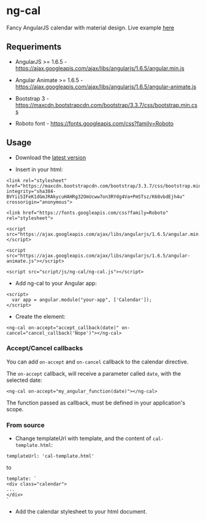 # ng-cal

Fancy AngularJS calendar with material design. Live example [here](https://junquera.github.io/ngCalendar)

## Requeriments

- AngularJS >= 1.6.5 - https://ajax.googleapis.com/ajax/libs/angularjs/1.6.5/angular.min.js

- Angular Animate >= 1.6.5 - https://ajax.googleapis.com/ajax/libs/angularjs/1.6.5/angular-animate.js

- Bootstrap 3 - https://maxcdn.bootstrapcdn.com/bootstrap/3.3.7/css/bootstrap.min.css

- Roboto font - https://fonts.googleapis.com/css?family=Roboto

## Usage

- Download the [latest version](https://github.com/junquera/ngCalendar/releases/download/v1.0/ng-calendar-1.0.tar.gz)

- Insert in your html:

```
<link rel="stylesheet" href="https://maxcdn.bootstrapcdn.com/bootstrap/3.3.7/css/bootstrap.min.css" integrity="sha384-BVYiiSIFeK1dGmJRAkycuHAHRg32OmUcww7on3RYdg4Va+PmSTsz/K68vbdEjh4u" crossorigin="anonymous">

<link href="https://fonts.googleapis.com/css?family=Roboto" rel="stylesheet">

<script src="https://ajax.googleapis.com/ajax/libs/angularjs/1.6.5/angular.min.js"></script>

<script src="https://ajax.googleapis.com/ajax/libs/angularjs/1.6.5/angular-animate.js"></script>

<script src="script/js/ng-cal/ng-cal.js"></script>
```

- Add ng-cal to your Angular app:

```
<script>
  var app = angular.module("your-app", ['Calendar']);
</script>
```

- Create the element:

```      
<ng-cal on-accept="accept_callback(date)" on-cancel="cancel_callback('Nope')"></ng-cal>
```

### Accept/Cancel callbacks

You can add `on-accept` and `on-cancel` callback to the calendar directive.

The `on-accept` callback, will receive a parameter called `date`, with the selected date:

```
<ng-cal on-accept="my_angular_function(date)"></ng-cal>
```

The function passed as callback, must be defined in your application's scope.

### From source

- Change templateUrl with template, and the content of `cal-template.html`:

```
templateUrl: 'cal-template.html'
```

to

```
template: `
<div class="calendar">
...
</div>
`
```

- Add the calendar stylesheet to your html document.

